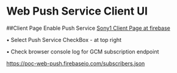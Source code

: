 # Web Push Service Client UI

##Client Page Enable Push Service
[Sony1 Client Page at firebase](https://poc-web-push.firebaseapp.com/)

• Select Push Service CheckBox - at top right

• Check browser console log for GCM subscription endpoint

https://poc-web-push.firebaseio.com/subscribers.json
